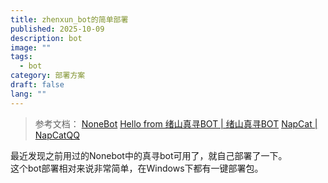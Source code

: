 ```yaml
---
title: zhenxun_bot的简单部署
published: 2025-10-09
description: bot
image: ""
tags:
  - bot
category: 部署方案
draft: false
lang: ""
---
```

> 参考文档：
>[NoneBot](https://nonebot.dev/)
>[Hello from 绪山真寻BOT | 绪山真寻BOT](https://zhenxun-org.github.io/zhenxun_bot/)
>[NapCat | NapCatQQ](https://napneko.github.io/guide/napcat)

最近发现之前用过的Nonebot中的真寻bot可用了，就自己部署了一下。   
这个bot部署相对来说非常简单，在Windows下都有一键部署包。